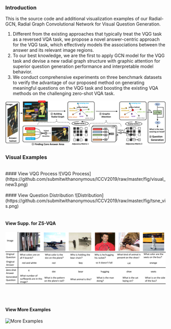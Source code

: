 ### Introduction

This is the source code and additional visualization examples of our Radial-GCN, Radial Graph Convolutional Network for Visual Question Generation.

1) Different from the existing approaches that typically treat the VQG task as a reversed VQA task, we propose a novel answer-centric approach for the VQG task, which effectively models the associations between the answer and its relevant image regions.
2)  To our best knowledge, we are the first to apply GCN model for the VQG task and devise a new radial graph structure with graphic attention for superior question generation performance and interpretable model behavior. 
3)  We conduct comprehensive experiments on three benchmark datasets to verify the advantage of our proposed method on generating meaningful questions on the VQG task and boosting the existing VQA methods on the challenging zero-shot VQA task.

![framework](https://github.com/submitwithanonymous/ICCV2019/raw/master/fig/framwork_new_.png)


### Visual Examples
<br>  
#### View VQG Process  
![VQG Process](https://github.com/submitwithanonymous/ICCV2019/raw/master/fig/visual_new3.png)

<br>
<br>  
#### View Question Distribution
![Distribution](https://github.com/submitwithanonymous/ICCV2019/raw/master/fig/tsne_vis.png)

<br>
<br>  

#### View Supp. for ZS-VQA
![Supp](https://github.com/submitwithanonymous/ICCV2019/raw/master/fig/supp_q.png)

<br>
<br>  

#### View More Examples
![More Examples](https://github.com/submitwithanonymous/ICCV2019/raw/master/fig/visual.png)
